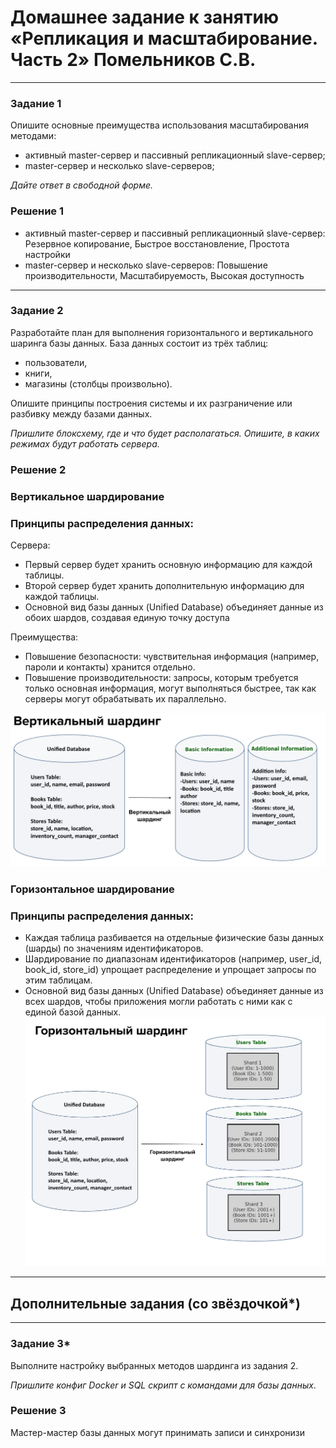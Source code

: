 # Домашнее задание к занятию «Репликация и масштабирование. Часть 2» Помельников С.В.

---

### Задание 1

Опишите основные преимущества использования масштабирования методами:

- активный master-сервер и пассивный репликационный slave-сервер; 
- master-сервер и несколько slave-серверов;


*Дайте ответ в свободной форме.*

### Решение 1   

- активный master-сервер и пассивный репликационный slave-сервер: Резервное копирование, Быстрое восстановление, Простота настройки  
- master-сервер и несколько slave-серверов: Повышение производительности, Масштабируемость, Высокая доступность  

---

### Задание 2


Разработайте план для выполнения горизонтального и вертикального шаринга базы данных. База данных состоит из трёх таблиц: 

- пользователи, 
- книги, 
- магазины (столбцы произвольно). 

Опишите принципы построения системы и их разграничение или разбивку между базами данных.

*Пришлите блоксхему, где и что будет располагаться. Опишите, в каких режимах будут работать сервера.* 

### Решение 2   

### Вертикальное шардирование
### Принципы распределения данных:
Сервера:
- Первый сервер будет хранить основную информацию для каждой таблицы.
- Второй сервер будет хранить дополнительную информацию для каждой таблицы.
- Основной вид базы данных (Unified Database) объединяет данные из обоих шардов, создавая единую точку доступа
  
Преимущества:
- Повышение безопасности: чувствительная информация (например, пароли и контакты) хранится отдельно.
- Повышение производительности: запросы, которым требуется только основная информация, могут выполняться быстрее, так как серверы могут обрабатывать их параллельно.

![12-7-2](img/12-7-2-1.jpg)

### Горизонтальное шардирование
### Принципы распределения данных:
- Каждая таблица разбивается на отдельные физические базы данных (шарды) по значениям идентификаторов.
- Шардирование по диапазонам идентификаторов (например, user_id, book_id, store_id) упрощает распределение и упрощает запросы по этим таблицам.
- Основной вид базы данных (Unified Database) объединяет данные из всех шардов, чтобы приложения могли работать с ними как с единой базой данных.
![12-7-2](img/12-7-2-2.jpg)

---

## Дополнительные задания (со звёздочкой*)

---
### Задание 3*

Выполните настройку выбранных методов шардинга из задания 2.

*Пришлите конфиг Docker и SQL скрипт с командами для базы данных*.

### Решение 3   

Мастер-мастер базы данных могут принимать записи и синхронизи
